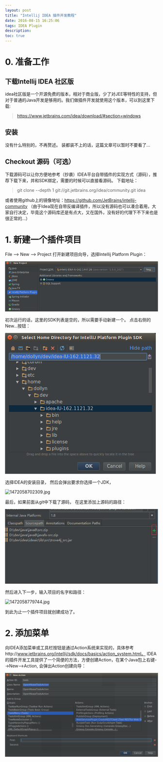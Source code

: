 ```yaml
---
layout: post
title: "Intellij IDEA 插件开发教程"
date: 2016-08-15 16:25:06
tags: IDEA Plugin
description: 
toc: true
---
```


# 0. 准备工作

## 下载Intellij IDEA 社区版
idea社区版是一个开源免费的版本，相对于商业版，少了对JEE等特性的支持，但对于普通的Java开发是够用的。我们做插件开发就使用这个版本，可以到这里下载: 

> https://www.jetbrains.com/idea/download/#section=windows

## 安装
没有什么特别的，不再赘述。 装都装不上的话，这篇文章可以暂时不要看了...

## Checkout 源码（可选）
下载源码可以让你方便地参考（抄袭）IDEA平台自带插件的实现方式（源码），推荐下载下来，并和SDK绑定，需要的时候可以直接看源码。
下载地址：
> git clone --depth 1 git://git.jetbrains.org/idea/community.git idea

或者使用github上的镜像地址：https://github.com/JetBrains/intellij-community
（由于Idea现在自带反编译插件，所以没有源码也可以凑合着用，大家自行决定，毕竟这个源码库还是有点大，又在国外，没有好的代理下不下来也是很正常的...）


# 1. 新建一个插件项目

File --> New --> Project
打开新建项目向导，选择Intellij Platform Plugin：

![](/images/2016-08-15-idea-plugin-dev/new_proj_sdk.png)
 
初次运行的话，这里的SDK列表是空的，所以需要手动新建一个。 点击右侧的New...按钮：

![](/images/2016-08-15-idea-plugin-dev/new_sdk_select_dir.png)

选择IDEA的安装目录， 然后会弹出要求你选择一个JDK，

![][1]

最后，如果前面从git中下载了源码， 在这里添加上源码的路径：
 
![](/images/2016-08-15-idea-plugin-dev/new_sdk_classpath.png)

 然后进入下一步，输入项目的名字和路径：
 
![][2]
 
 到此为止一个插件项目就创建成功了。
 
 
 # 2. 添加菜单
 
 向IDEA添加菜单或工具栏按钮是通过Action系统来实现的，具体参考http://www.jetbrains.org/intellij/sdk/docs/basics/action_system.html。
 IDEA的插件开发工具提供了一个简便的方法，方便创建Action，在某个Java包上右键-->New-->Action, 会弹出Action创建向导：

![New Action Wizard][3]




  [1]: ./images/1472058702309.jpg "1472058702309.jpg"
  [2]: ./images/1472058779744.jpg "1472058779744.jpg"
  [3]: ./images/1472061446962.jpg "New Action Wizard.jpg"